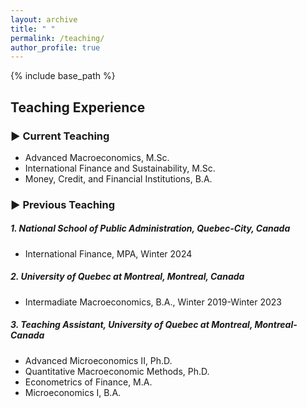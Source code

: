 ```yaml
---
layout: archive
title: " "
permalink: /teaching/
author_profile: true
---
```


{% include base_path %}
## Teaching Experience
<!-- <hr style="border-top: 5px solid #8c8b8b; width:100%;"> -->

### ▶ Current Teaching
* <span style="font-size: 14px;"> Advanced Macroeconomics, M.Sc. </span>
* <span style="font-size: 14px;"> International Finance and Sustainability, M.Sc. </span>
* <span style="font-size: 14px;">  Money, Credit, and Financial Institutions, B.A. </span>


### ▶ Previous Teaching
##### 1. National School of Public Administration, Quebec-City, Canada
* <span style="font-size: 14px;"> International Finance, MPA,  Winter 2024 </span>

##### 2. University of Quebec at Montreal, Montreal, Canada
* <span style="font-size: 14px;"> Intermadiate Macroeconomics, B.A., Winter 2019-Winter 2023 </span>


##### 3. Teaching Assistant, University of Quebec at Montreal, Montreal-Canada
* <span style="font-size: 14px;"> Advanced Microeconomics II, Ph.D. </span> 
* <span style="font-size: 14px;"> Quantitative Macroeconomic Methods, Ph.D. </span>
* <span style="font-size: 14px;"> Econometrics of Finance, M.A. </span>
* <span style="font-size: 14px;"> Microeconomics I, B.A. </span>

<!-- <hr style="border-top: 2px solid #8c8b8b; width:100%;"> -->

<!-- <a href="http://avoumatsodo.github.io/files/teaching_statement.pdf" target="_blank">Teaching Statement</a> -->

<!-- <a href="http://avoumatsodo.github.io/files/teaching_evaluation.pdf" target="_blank">Teaching Evaluations</a> -->







